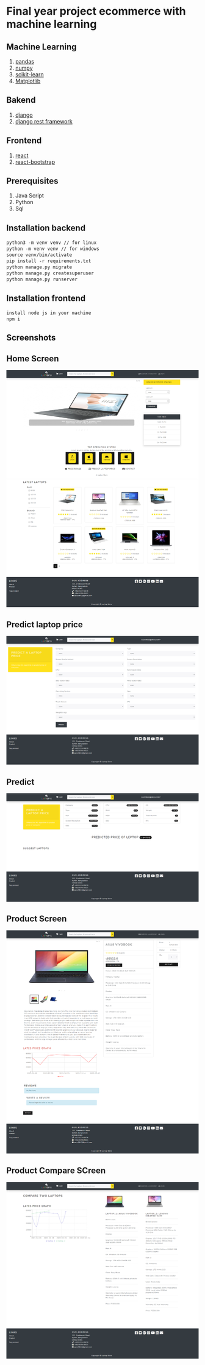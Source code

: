# Final year project ecommerce with machine learning

## Machine Learning
1. [pandas](https://pandas.pydata.org/docs/)
2. [numpy](https://numpy.org/doc/)
3. [scikit-learn](https://scikit-learn.org/stable/)
4. [Matplotlib](https://matplotlib.org/)

## Bakend
1. [django](https://www.djangoproject.com/)
2. [django rest framework](http://www.django-rest-framework.org/)

## Frontend
1. [react](https://reactjs.org/)
2. [react-bootstrap](https://react-bootstrap.github.io/)

## Prerequisites
1. Java Script
2. Python
3. Sql


## Installation backend
```
python3 -m venv venv // for linux
python -m venv venv // for windows
source venv/bin/activate
pip install -r requirements.txt
python manage.py migrate
python manage.py createsuperuser
python manage.py runserver
```

## Installation frontend
```
install node js in your machine
npm i
```

## Screenshots
## Home Screen
![home](https://github.com/ayanchyaziz123/final-year-project-main/blob/master/screenshoot/1.Home%20page.png?raw=true)
## Predict laptop price
![predict](https://github.com/ayanchyaziz123/final-year-project-main/blob/master/screenshoot/16.Predict%20Laptop%20Price.png?raw=true)
## Predict
![predict](https://github.com/ayanchyaziz123/final-year-project-main/blob/master/screenshoot/17.%20Prediction.png?raw=true)
## Product Screen
![product](https://github.com/ayanchyaziz123/final-year-project-main/blob/master/screenshoot/2.Product%20page.png?raw=true)
## Product Compare SCreen
![product](https://github.com/ayanchyaziz123/final-year-project-main/blob/master/screenshoot/3.Compare%202%20laptops.png?raw=true)
